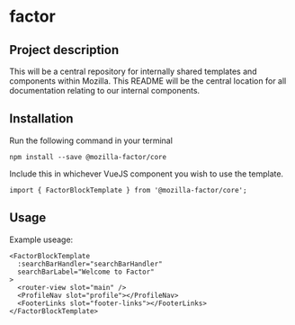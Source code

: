 # factor

## Project description

This will be a central repository for internally shared templates and components within Mozilla. This README will be the central location for all documentation relating to our internal components.

## Installation

Run the following command in your terminal

```
npm install --save @mozilla-factor/core
```

Include this in whichever VueJS component you wish to use the template.

```
import { FactorBlockTemplate } from '@mozilla-factor/core';
```

## Usage

Example useage:

```
<FactorBlockTemplate
  :searchBarHandler="searchBarHandler"
  searchBarLabel="Welcome to Factor"
>
  <router-view slot="main" />
  <ProfileNav slot="profile"></ProfileNav>
  <FooterLinks slot="footer-links"></FooterLinks>
</FactorBlockTemplate>
```
